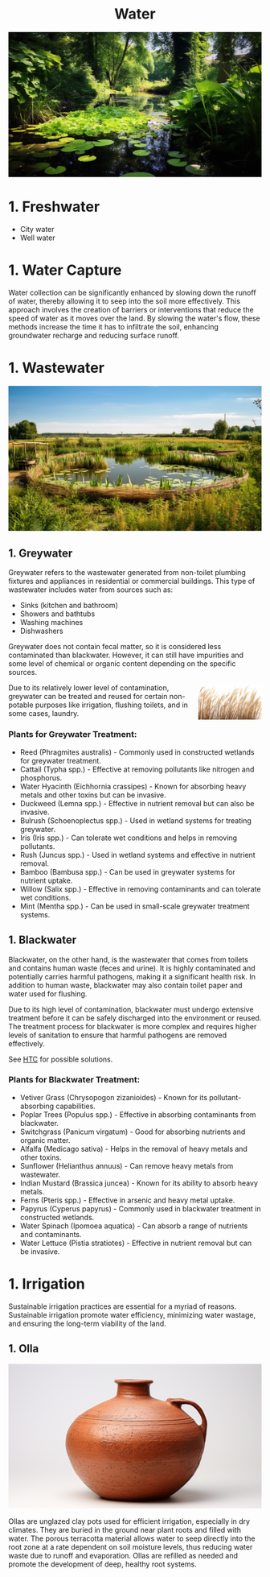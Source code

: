 <h1 align="center"> Water </h1>

<p align="center" width="100%"><img src="../images/water.png" /></p>

# 1. Freshwater

- City water 
- Well water

# 1. Water Capture

Water collection can be significantly enhanced by slowing down the runoff of water, thereby allowing it to seep into the soil more effectively. This approach involves the creation of barriers or interventions that reduce the speed of water as it moves over the land. By slowing the water's flow, these methods increase the time it has to infiltrate the soil, enhancing groundwater recharge and reducing surface runoff.

# 1. Wastewater

<p align="center" width="100%"><img src="../images/waste_water.png" /></p>

## 1. Greywater

Greywater refers to the wastewater generated from non-toilet plumbing fixtures and appliances in residential or commercial buildings. This type of wastewater includes water from sources such as:

- Sinks (kitchen and bathroom)
- Showers and bathtubs
- Washing machines
- Dishwashers

Greywater does not contain fecal matter, so it is considered less contaminated than blackwater. However, it can still have impurities and some level of chemical or organic content depending on the specific sources. 
<div style="padding="10px"><img src="../images/reeds.png" width="25%" align="right"/></div>
Due to its relatively lower level of contamination, greywater can be treated and reused for certain non-potable purposes like irrigation, flushing toilets, and in some cases, laundry.

### Plants for Greywater Treatment:

- Reed (Phragmites australis) - Commonly used in constructed wetlands for greywater treatment.
- Cattail (Typha spp.) - Effective at removing pollutants like nitrogen and phosphorus.
- Water Hyacinth (Eichhornia crassipes) - Known for absorbing heavy metals and other toxins but can be invasive.
- Duckweed (Lemna spp.) - Effective in nutrient removal but can also be invasive.
- Bulrush (Schoenoplectus spp.) - Used in wetland systems for treating greywater.
- Iris (Iris spp.) - Can tolerate wet conditions and helps in removing pollutants.
- Rush (Juncus spp.) - Used in wetland systems and effective in nutrient removal.
- Bamboo (Bambusa spp.) - Can be used in greywater systems for nutrient uptake.
- Willow (Salix spp.) - Effective in removing contaminants and can tolerate wet conditions.
- Mint (Mentha spp.) - Can be used in small-scale greywater treatment systems.

## 1. Blackwater

Blackwater, on the other hand, is the wastewater that comes from toilets and contains human waste (feces and urine). It is highly contaminated and potentially carries harmful pathogens, making it a significant health risk. In addition to human waste, blackwater may also contain toilet paper and water used for flushing.

Due to its high level of contamination, blackwater must undergo extensive treatment before it can be safely discharged into the environment or reused. The treatment process for blackwater is more complex and requires higher levels of sanitation to ensure that harmful pathogens are removed effectively.

See [HTC](<./energy#Hydrothermal carbonization (HTC)>) for possible solutions.

### Plants for Blackwater Treatment:

- Vetiver Grass (Chrysopogon zizanioides) - Known for its pollutant-absorbing capabilities.
- Poplar Trees (Populus spp.) - Effective in absorbing contaminants from blackwater.
- Switchgrass (Panicum virgatum) - Good for absorbing nutrients and organic matter.
- Alfalfa (Medicago sativa) - Helps in the removal of heavy metals and other toxins.
- Sunflower (Helianthus annuus) - Can remove heavy metals from wastewater.
- Indian Mustard (Brassica juncea) - Known for its ability to absorb heavy metals.
- Ferns (Pteris spp.) - Effective in arsenic and heavy metal uptake.
- Papyrus (Cyperus papyrus) - Commonly used in blackwater treatment in constructed wetlands.
- Water Spinach (Ipomoea aquatica) - Can absorb a range of nutrients and contaminants.
- Water Lettuce (Pistia stratiotes) - Effective in nutrient removal but can be invasive.

# 1. Irrigation

Sustainable irrigation practices are essential for a myriad of reasons. Sustainable irrigation promote water efficiency, minimizing water wastage, and ensuring the long-term viability of the land.

## 1. Olla

<p align="center" width="25%"><img src="../images/olla.png" /></p>

Ollas are unglazed clay pots used for efficient irrigation, especially in dry climates. They are buried in the ground near plant roots and filled with water. The porous terracotta material allows water to seep directly into the root zone at a rate dependent on soil moisture levels, thus reducing water waste due to runoff and evaporation. Ollas are refilled as needed and promote the development of deep, healthy root systems.
